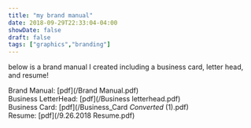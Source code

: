 ```yaml
---
title: "my brand manual"
date: 2018-09-29T22:33:04-04:00
showDate: false
draft: false
tags: ["graphics","branding"]
---
```


below is a brand manual I created including a business card, letter head, and resume!

Brand Manual: [pdf](/Brand Manual.pdf) <br/>
Business LetterHead: [pdf](/Business letterhead.pdf) <br/>
Business Card: [pdf](/Business_Card _Converted_ (1).pdf) <br/>
Resume: [pdf](/9.26.2018 Resume.pdf)